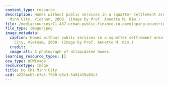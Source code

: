 ```yaml
---
content_type: resource
description: Homes without public services in a squatter settlement area of Ho Chi
  Minh City, Vietnam, 2000. (Image by Prof. Annette M. Kim.)
file: /media/courses/11-487-urban-public-finance-in-developing-countries-fall-2004/a220acb5e7a1f980d8c35a91419a83c3_11-487f04.jpg
file_type: image/jpeg
image_metadata:
  caption: Homes without public services in a squatter settlement area of Ho Chi Minh
    City, Vietnam, 2000. (Image by Prof. Annette M. Kim.)
  credit: ''
  image-alt: A photograph of dilapidated homes.
learning_resource_types: []
ocw_type: OCWImage
resourcetype: Image
title: Ho Chi Minh City
uid: a220acb5-e7a1-f980-d8c3-5a91419a83c3
---
```

